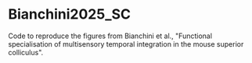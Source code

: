 # Bianchini2025_SC
Code to reproduce the figures from Bianchini et al., "Functional specialisation of multisensory temporal integration in the mouse superior colliculus". 
